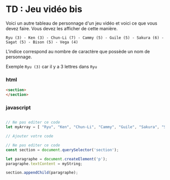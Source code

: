 # TD : Jeu vidéo bis

Voici un autre tableau de personnage d'un jeu vidéo et voici ce que vous devez faire.
Vous devez les afficher de cette manière.

```
Ryu (3) - Ken (3) - Chun-Li (7) - Cammy (5) - Guile (5) - Sakura (6) - Sagat (5) - Bison (5) - Vega (4)
```

L'indice correspond au nombre de caractère que possède un nom de personnage.

Exemple `Ryu (3)` car il y a 3 lettres dans `Ryu`

### html

```html
<section>
</section>
```

### javascript

```javascript

// Ne pas editer ce code
let myArray = [ "Ryu", "Ken", "Chun-Li", "Cammy", "Guile", "Sakura", "Sagat", "Juri" ];

// Ajouter votre code

// Ne pas editer ce code
const section = document.querySelector('section');

let paragraphe = document.createElement('p');
paragraphe.textContent = myString;

section.appendChild(paragraphe);
    
```
